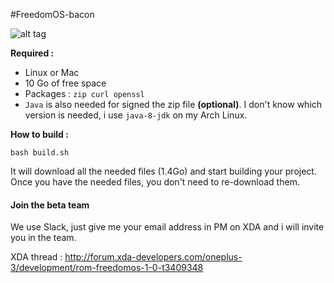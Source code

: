 #FreedomOS-bacon

![alt tag](https://raw.githubusercontent.com/Nevax07/FreedomOS/bacon/banner_small.png)

**Required :**
- Linux or Mac
- 10 Go of free space
- Packages : `zip curl openssl`
- `Java` is also needed for signed the zip file **(optional)**.
I don't know which version is needed, i use `java-8-jdk` on my Arch Linux.

**How to build :**

```
bash build.sh
```

It will download all the needed files (1.4Go) and start building your project.
Once you have the needed files, you don't need to re-download them.

#### Join the beta team
We use Slack, just give me your email address in PM on XDA and i will invite you in the team.

XDA thread : http://forum.xda-developers.com/oneplus-3/development/rom-freedomos-1-0-t3409348
